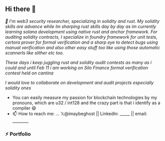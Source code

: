## Hi there 👋
_🌱 I'm web3 security researcher, specializing in solidity and rust. My solidity skills are advance while Im sharping rust skills day by day as im currently learning solana development using native rust and anchor framework. For auditing solidity contracts, I specialize in foundry framework for unit tests, certora prover for formal verification and a sharp eye to detect bugs using manual verification and also other easy stuff too like using those automatic scannerls like slither etc too._

_These days i keep juggling rust and solidity audit contests as many as i could and until Feb 11 i am working on Silo Finance formal verification contest held on cantina_

_I would love to collaborate on development and audit projects especially solidity ones_

<!--_💬 Ask me about ... solidity, formal verification (solidity), rust, auditing, solana development, anchor framework, ethers.js and solana/web3.js_ -->

- You can easily measure my passion for blockchain technologies by my pronouns, which are u32 / int128 and the crazy part is that i identify as a compiler 😄
- 📫 How to reach me: ... 𝕏@imaybeghost || LinkedIn: _____  || email: ________

### ⚡ **Portfolio**

<!-- 
Inspiration:
- https://github.com/namx05
- https://cantina.xyz/u/J4X98
-->
  
<!--
**burhankhaja/burhankhaja** is a ✨ _special_ ✨ repository because its `README.md` (this file) appears on your GitHub profile.

Here are some ideas to get you started:




- 🤔 I’m looking for help with ...




-->
